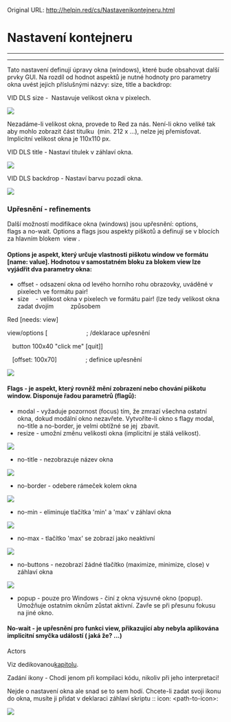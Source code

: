 Original URL: <http://helpin.red/cs/Nastavenikontejneru.html>

# Nastavení kontejneru

* * *

* * *

Tato nastavení definují úpravy okna (windows), které bude obsahovat další prvky GUI. Na rozdíl od hodnot aspektů je nutné hodnoty pro parametry okna uvést jejich příslušnými názvy: size, title a backdrop:

VID DLS size -  Nastavuje velikost okna v pixelech.

![](http://helpin.red/lib/size.png)

Nezadáme-li velikost okna, provede to Red za nás. Není-li okno veliké tak aby mohlo zobrazit část titulku  (min. 212 x ...), nelze jej přemisťovat. Implicitní velikost okna je 110x110 px.

VID DLS title - Nastaví titulek v záhlaví okna.

![](http://helpin.red/lib/title.png)

VID DLS backdrop - Nastaví barvu pozadí okna.

![](http://helpin.red/lib/backdrop.png)

### Upřesnění - refinements

Další možností modifikace okna (windows) jsou upřesnění: options, flags a no-wait. Options a flags jsou aspekty piškotů a definují se v blocích za hlavním blokem  view .

#### Options je aspekt, který určuje vlastnosti piškotu window ve formátu \[name: value]. Hodnotou v samostatném bloku za blokem view lze vyjádřit dva parametry okna:

- offset - odsazení okna od levého horního rohu obrazovky, uváděné v pixelech ve formátu pair!
- size    - velikost okna v pixelech ve formátu pair! (lze tedy velikost okna zadat dvojím          způsobem

Red \[needs: view]

view/options [                       ; /deklarace upřesnění

   button 100x40 "click me" \[quit]]

   \[offset: 100x70]                 ; definice upřesnění

![](http://helpin.red/lib/offset.png)

#### Flags - je aspekt, který rovněž mění zobrazení nebo chování piškotu window. Disponuje řadou parametrů (flagů):

- modal - vyžaduje pozornost (focus) tím, že zmrazí všechna ostatní okna, dokud modální okno nezavřete. Vytvoříte-li okno s flagy modal, no-title a no-border, je velmi obtížné se jej  zbavit.
- resize - umožní změnu velikosti okna (implicitní je stálá velikost).

<!--THE END-->

![](http://helpin.red/lib/flagsmodalresize.png)

- no-title - nezobrazuje název okna

<!--THE END-->

![](http://helpin.red/lib/flagsnotitle.png)

- no-border - odebere rámeček kolem okna

<!--THE END-->

![](http://helpin.red/lib/flagsnoborder.png)

- no-min - eliminuje tlačítka 'min' a 'max' v záhlaví okna

<!--THE END-->

![](http://helpin.red/lib/flagsnomin.png)

- no-max - tlačítko 'max' se zobrazí jako neaktivní

<!--THE END-->

![](http://helpin.red/lib/flagsnomax.png)

- no-buttons - nezobrazí žádné tlačítko (maximize, minimize, close) v záhlaví okna

<!--THE END-->

![](http://helpin.red/lib/flagsnobuttons.png)

- popup - pouze pro Windows - činí z okna výsuvné okno (popup). Umožňuje ostatním oknům zůstat aktivní. Zavře se při přesunu fokusu na jiné okno.

#### No-wait - je upřesnění pro funkci view, přikazující aby nebyla aplikována implicitní smyčka událostí ( jaká že? ...)

Actors

Viz dedikovanou[](http://helpin.red/Udalostiaakteri.html)[kapitolu](http://helpin.red/Udalostiaakteri.html).

Zadání ikony - Chodí jenom při kompilaci kódu, nikoliv při jeho interpretaci!

Nejde o nastavení okna ale snad se to sem hodí. Chcete-li zadat svoji ikonu do okna, musíte ji přidat v deklaraci záhlaví skriptu :: icon: &lt;path-to-icon&gt;:

![](http://helpin.red/lib/settinganicon.png)
